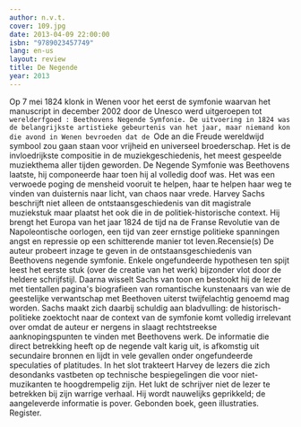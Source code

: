 ```yaml
---
author: n.v.t.
cover: 109.jpg
date: 2013-04-09 22:00:00
isbn: "9789023457749"
lang: en-us
layout: review
title: De Negende
year: 2013
---
```


Op 7 mei 1824 klonk in Wenen voor het eerst de symfonie waarvan het manuscript in december 2002 door de Unesco werd uitgeroepen tot `werelderfgoed : Beethovens Negende Symfonie. De uitvoering in 1824 was de belangrijkste artistieke gebeurtenis van het jaar, maar niemand kon die avond in Wenen bevroeden dat de `Ode an die Freude wereldwijd symbool zou gaan staan voor vrijheid en universeel broederschap. Het is de invloedrijkste compositie in de muziekgeschiedenis, het meest gespeelde muziekthema aller tijden geworden. De Negende Symfonie was Beethovens laatste, hij componeerde haar toen hij al volledig doof was. Het was een verwoede poging de mensheid vooruit te helpen, haar te helpen haar weg te vinden van duisternis naar licht, van chaos naar vrede. Harvey Sachs beschrijft niet alleen de ontstaansgeschiedenis van dit magistrale muziekstuk maar plaatst het ook die in de politiek-historische context. Hij brengt het Europa van het jaar 1824 de tijd na de Franse Revolutie van de Napoleontische oorlogen, een tijd van zeer ernstige politieke spanningen angst en repressie op een schitterende manier tot leven.Recensie(s)
De auteur probeert inzage te geven in de ontstaansgeschiedenis van Beethovens negende symfonie. Enkele ongefundeerde hypothesen ten spijt leest het eerste stuk (over de creatie van het werk) bijzonder vlot door de heldere schrijfstijl. Daarna wisselt Sachs van toon en bestookt hij de lezer met tientallen pagina's biografieen van romantische kunstenaars van wie de geestelijke verwantschap met Beethoven uiterst twijfelachtig genoemd mag worden. Sachs maakt zich daarbij schuldig aan bladvulling: de historisch-politieke zoektocht naar de context van de symfonie komt volledig irrelevant over omdat de auteur er nergens in slaagt rechtstreekse aanknopingspunten te vinden met Beethovens werk. De informatie die direct betrekking heeft op de negende valt karig uit, is afkomstig uit secundaire bronnen en lijdt in vele gevallen onder ongefundeerde speculaties of platitudes. In het slot trakteert Harvey de lezers die zich desondanks vastbeten op technische bespiegelingen die voor niet-muzikanten te hoogdrempelig zijn. Het lukt de schrijver niet de lezer te betrekken bij zijn warrige verhaal. Hij wordt nauwelijks geprikkeld; de aangeleverde informatie is pover. Gebonden boek, geen illustraties. Register.
